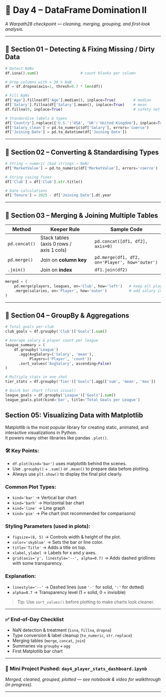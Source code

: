 # 📅 **Day 4 – DataFrame Domination II**  
*A Warpath28 checkpoint — cleaning, merging, grouping, and first‑look analysis.*

---

## 🔹 **Section 01 – Detecting & Fixing Missing / Dirty Data**

```python
# Detect NaNs
df.isna().sum()                   # count blanks per column

# Drop columns with > 30 % NaN
df = df.dropna(axis=1, thresh=0.7 * len(df))

# Fill NaNs
df['Age'].fillna(df['Age'].median(), inplace=True)        # median
df['Salary'].fillna(df['Salary'].mean(), inplace=True)    # mean
df.fillna(0, inplace=True)                                # safety net

# Standardise labels & types
df['Country'].replace({'U.S.':'USA', 'UK':'United Kingdom'}, inplace=True)
df['Salary_clean'] = pd.to_numeric(df['Salary'], errors='coerce')
df['Joining Date'] = pd.to_datetime(df['Joining Date'])
```

---

## 🔹 **Section 02 – Converting & Standardising Types**

```python
# String → numeric (bad strings → NaN)
df['MarketValue'] = pd.to_numeric(df['MarketValue'], errors='coerce')

# String casing fixes
df['Club'] = df['Club'].str.title()

# Date calculations
df['Tenure'] = 2025 - df['Joining Date'].dt.year
```

---

## 🔹 **Section 03 – Merging & Joining Multiple Tables**

| Method         | Keeper Rule                         | Sample Code                               |
|----------------|-------------------------------------|-------------------------------------------|
| `pd.concat()`  | Stack tables (axis 0 rows / axis 1 cols) | `pd.concat([df1, df2], axis=0)` |
| `pd.merge()`   | Join on **column key**              | `pd.merge(df1, df2, on='Player', how='outer')` |
| `.join()`      | Join on **index**                   | `df1.join(df2)` |

```python
merged = (
    pd.merge(players, leagues, on='Club', how='left')   # keep all players
    .merge(salaries, on='Player', how='outer')          # add salary info
)
```

---

## 🔹 **Section 04 – GroupBy & Aggregations**

```python
# Total goals per club
club_goals = df.groupby('Club')['Goals'].sum()

# Average salary & player count per league
league_summary = (
    df.groupby('League')
      .agg(AvgSalary=('Salary', 'mean'),
           Players=('Player', 'count'))
      .sort_values('AvgSalary', ascending=False)
)

# Multiple stats in one shot
tier_stats = df.groupby('Tier')['Goals'].agg(['sum', 'mean', 'max'])
```

```python
# Quick bar chart (first visual)
league_goals = df.groupby('League')['Goals'].sum()
league_goals.plot(kind='bar', title='Total Goals per League')
```
## Section 05: Visualizing Data with Matplotlib

Matplotlib is the most popular library for creating static, animated, and interactive visualizations in Python.  
It powers many other libraries like pandas `.plot()`.

### 🛠️ Key Points:

- `df.plot(kind='bar')` uses matplotlib behind the scenes.
- Use `.groupby()` + `.sum()` or `.mean()` to prepare data before plotting.
- Always use `plt.show()` to display the final plot clearly.

### Common Plot Types:
- `kind='bar'` → Vertical bar chart
- `kind='barh'` → Horizontal bar chart
- `kind='line'` → Line graph
- `kind='pie'` → Pie chart (not recommended for comparisons)

### Styling Parameters (used in plots):
- `figsize=(8, 5)` → Controls width & height of the plot.
- `color='skyblue'` → Sets the bar or line color.
- `title='Title'` → Adds a title on top.
- `xlabel`, `ylabel` → Labels for x and y axes.
- `grid(axis='y', linestyle='--', alpha=0.7)` → Adds dashed gridlines with some transparency.

### Explanation:
- `linestyle='--'` → Dashed lines (use `'-'` for solid, `':'` for dotted)
- `alpha=0.7` → Transparency level (1 = solid, 0 = invisible)

> Tip: Use `sort_values()` before plotting to make charts look cleaner.

---

### ✅ **End‑of‑Day Checklist**

- NaN detection & treatment (`isna`, `fillna`, `dropna`)  
- Type conversion & label cleanup (`to_numeric`, `str.replace`)  
- Merging tables (`merge`, `concat`, `join`)  
- Summaries via `groupby` + `agg`  
- First Matplotlib bar chart  

---

### 🎯 **Mini Project Pushed:** `day4_player_stats_dashboard.ipynb`  
*Merged, cleaned, grouped, plotted — see notebook & video for walkthrough (in progress).*

---
